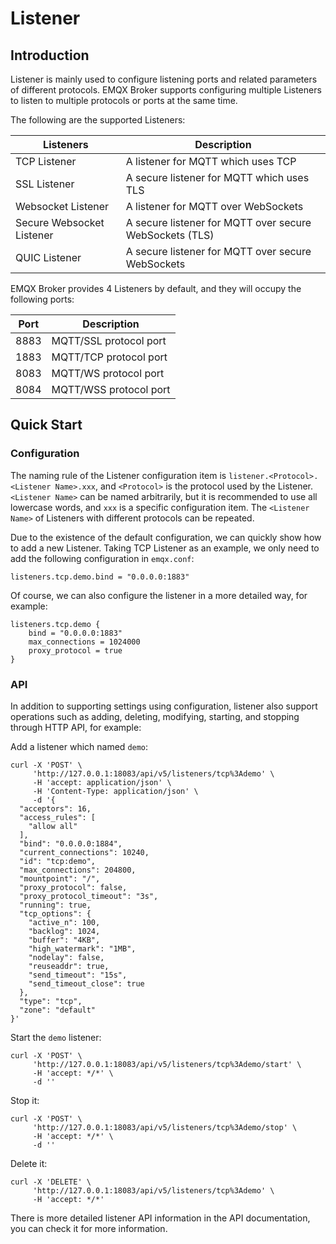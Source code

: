 <a id="org198b209"></a>

# Listener


<a id="orgd4251a1"></a>

## Introduction

Listener is mainly used to configure listening ports and related parameters of different protocols. EMQX Broker supports configuring multiple Listeners to listen to multiple protocols or ports at the same time.

The following are the supported Listeners:

| Listeners                 | Description                                             |
| ------------------------- | ------------------------------------------------------- |
| TCP Listener              | A listener for MQTT which uses TCP                      |
| SSL Listener              | A secure listener for MQTT which uses TLS               |
| Websocket Listener        | A listener for MQTT over WebSockets                     |
| Secure Websocket Listener | A secure listener for MQTT over secure WebSockets (TLS) |
| QUIC Listener             | A secure listener for MQTT over secure WebSockets       |

EMQX Broker provides 4 Listeners by default, and they will occupy the following ports:

| Port            | Description             |
| ----------------| ----------------------- |
| 8883            | MQTT/SSL protocol port  |
| 1883            | MQTT/TCP protocol port  |
| 8083            | MQTT/WS protocol port   |
| 8084            | MQTT/WSS protocol port  |

<a id="org69700c5"></a>

## Quick Start


<a id="org67b1907"></a>

### Configuration

The naming rule of the Listener configuration item is `listener.<Protocol>.<Listener Name>.xxx`, and `<Protocol>` is the protocol used by the Listener. `<Listener Name>` can be named arbitrarily, but it is recommended to use all lowercase words, and `xxx` is a specific configuration item. The `<Listener Name>` of Listeners with different protocols can be repeated.

Due to the existence of the default configuration, we can quickly show how to add a new Listener. Taking TCP Listener as an example, we only need to add the following configuration in `emqx.conf`:

```
listeners.tcp.demo.bind = "0.0.0.0:1883"
```


Of course, we can also configure the listener in a more detailed way, for example:

```
listeners.tcp.demo {
    bind = "0.0.0.0:1883"
    max_connections = 1024000
    proxy_protocol = true
}
```

<a id="org796d08a"></a>

### API

In addition to supporting settings using configuration, listener also support operations such as adding, deleting, modifying, starting, and stopping through HTTP API, for example:

Add a listener which named `demo`:

```
curl -X 'POST' \
     'http://127.0.0.1:18083/api/v5/listeners/tcp%3Ademo' \
     -H 'accept: application/json' \
     -H 'Content-Type: application/json' \
     -d '{
  "acceptors": 16,
  "access_rules": [
    "allow all"
  ],
  "bind": "0.0.0.0:1884",
  "current_connections": 10240,
  "id": "tcp:demo",
  "max_connections": 204800,
  "mountpoint": "/",
  "proxy_protocol": false,
  "proxy_protocol_timeout": "3s",
  "running": true,
  "tcp_options": {
    "active_n": 100,
    "backlog": 1024,
    "buffer": "4KB",
    "high_watermark": "1MB",
    "nodelay": false,
    "reuseaddr": true,
    "send_timeout": "15s",
    "send_timeout_close": true
  },
  "type": "tcp",
  "zone": "default"
}'
```

Start the `demo` listener:

```
curl -X 'POST' \
     'http://127.0.0.1:18083/api/v5/listeners/tcp%3Ademo/start' \
     -H 'accept: */*' \
     -d ''
```

Stop it:

```
curl -X 'POST' \
     'http://127.0.0.1:18083/api/v5/listeners/tcp%3Ademo/stop' \
     -H 'accept: */*' \
     -d ''
```

Delete it:

```
curl -X 'DELETE' \
     'http://127.0.0.1:18083/api/v5/listeners/tcp%3Ademo' \
     -H 'accept: */*'
```

There is more detailed listener API information in the API documentation, you can check it for more information.
